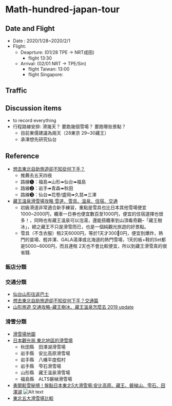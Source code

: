 Math-hundred-japan-tour
=====

## Date and Flight   
- Date  : 2020/1/28~2020/2/1
- Flight:
  - Deaprture: (01/28 TPE -> NRT成田)
    - flight 13:30
  - Arrival: (02/01 NRT -> TPE/Sin)
      - flight Taiwan: 13:00
      - flight Singapore:
## Traffic
  
## Discussion items
- to record everything
- 行程路線安排: 滑幾天？ 要跑幾個雪場？ 要跑哪些景點？
    - 目前東儒建議為兩天（28東京 29~30藏王）
    - 承澤想先研究仙台






## Reference
- [想去東北自助旅遊卻不知從何下手？](http://tohoku.letsgojp.com/archives/19063)
  - 推薦去五天四夜
  - 路線❶：福島➠山形➠仙台➠福島
  - 路線❷：岩手➠青森➠秋田
  - 路線❸：仙台➠花卷/盛岡➠久慈➠三澤
- [藏王溫泉滑雪場攻略 雪道、雪具、溫泉、住宿、交通](https://hiromishi.com/2018/12/zao.html)
  - 初級滑道非常適合新手練習，重點是雪具也比日本其他雪場便宜1000~2000円，纜車一日券也便宜數百至1000円，便宜的住宿選擇也很多！，同時也有藏王溫泉可以泡湯，還能搭纜車到山頂看奇觀–「藏王樹冰」，總之藏王不只是滑雪而已，也是一個純觀光旅遊的好景點。
  - 雪具（不含衣服）租2天6000円，等於1天才3000円，便宜到爆炸，熱門的苗場、輕井澤、GALA湯澤或北海道的熱門雪場，1天的板+鞋的Set都是5000~6000円，而且連租
      2天也不會比較便宜，所以到藏王滑雪真的很省錢. 
      
### 飯店分類

### 交通分類
- [仙台山形往返巴士](https://nancyik2001.pixnet.net/blog/post/226658525)
- [想去東北自助旅遊卻不知從何下手？交通篇](http://tohoku.letsgojp.com/archives/19234/)
- [山形旅遊 交通攻略-藏王樹冰、藏王溫泉怎麼去 2019 update](https://www.travalearth.com/post-30705298/)
### 滑雪分類
- [滑雪場地圖](http://www.zao-ski.or.jp/wp-content/uploads/2016/10/2018Map.pdf)
- [日本觀光局 東北地區的滑雪場](https://www.welcome2japan.tw/attractions/rest/ski/tohoku.html)
  - 秋田縣　田澤湖滑雪場
  - 岩手縣　安比高原滑雪場
  - 岩手縣　八幡平度假村
  - 岩手縣　雫石滑雪場
  - 山形縣　藏王溫泉滑雪場
  - 福島縣　ALTS磐梯滑雪場
- [勇闖鬆雪秘境！盤點日本東北5大滑雪場:安比高原、藏王、磐梯山、雫石、田澤湖](https://solomo.xinmedia.com/ski/109138-japan)
 ![Alt text](https://icrvb3jy.xinmedia.com/solomo/article/109138/1E5AE489-0D0A-368A-8AC6-75699A4EB9A7.jpg)
- [東北五大滑雪場比較](https://spiceup.io/sendai_ski)
